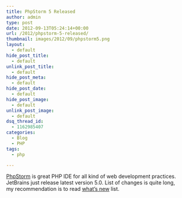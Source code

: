 ```yaml
---
title: PhpStorm 5 Released
author: admin
type: post
date: 2012-09-13T05:24:14+00:00
url: /2012/phpstorm-5-released/
thumbnail: images/2012/09/phpstorm5.png
layout:
  - default
hide_post_title:
  - default
unlink_post_title:
  - default
hide_post_meta:
  - default
hide_post_date:
  - default
hide_post_image:
  - default
unlink_post_image:
  - default
dsq_thread_id:
  - 1162985407
categories:
  - Blog
  - PHP
tags:
  - php

---
```

[PhpStorm](http://www.jetbrains.com/phpstorm/) is great PHP IDE for all kind of web development practices. JetBrains just release latest version 5.0. List of changes is quite long, my recommendation is to read [what’s new](http://www.jetbrains.com/phpstorm/whatsnew/index.html) list.